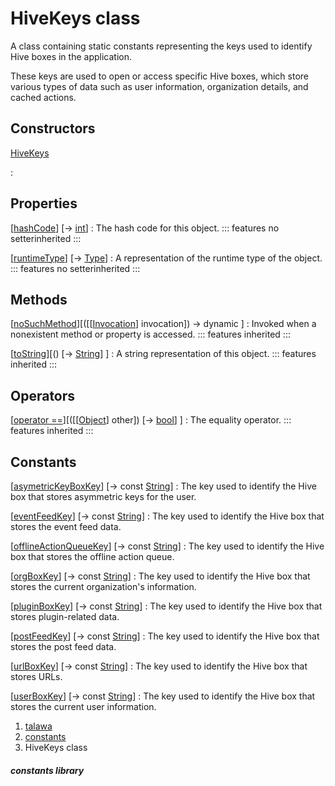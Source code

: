 
<div>

# HiveKeys class

</div>


A class containing static constants representing the keys used to
identify Hive boxes in the application.

These keys are used to open or access specific Hive boxes, which store
various types of data such as user information, organization details,
and cached actions.



## Constructors

[HiveKeys](../constants_constants/HiveKeys/HiveKeys.html)

:   



## Properties

[[hashCode](https://api.flutter.dev/flutter/dart-core/Object/hashCode.html)] [→ [int](https://api.flutter.dev/flutter/dart-core/int-class.html)]
:   The hash code for this object.
    ::: features
    no setterinherited
    :::

[[runtimeType](https://api.flutter.dev/flutter/dart-core/Object/runtimeType.html)] [→ [Type](https://api.flutter.dev/flutter/dart-core/Type-class.html)]
:   A representation of the runtime type of the object.
    ::: features
    no setterinherited
    :::



## Methods

[[noSuchMethod](https://api.flutter.dev/flutter/dart-core/Object/noSuchMethod.html)][([[[Invocation](https://api.flutter.dev/flutter/dart-core/Invocation-class.html)] invocation]) → dynamic ]
:   Invoked when a nonexistent method or property is accessed.
    ::: features
    inherited
    :::

[[toString](https://api.flutter.dev/flutter/dart-core/Object/toString.html)][() [→ [String](https://api.flutter.dev/flutter/dart-core/String-class.html)] ]
:   A string representation of this object.
    ::: features
    inherited
    :::



## Operators

[[operator ==](https://api.flutter.dev/flutter/dart-core/Object/operator_equals.html)][([[[Object](https://api.flutter.dev/flutter/dart-core/Object-class.html)] other]) [→ [bool](https://api.flutter.dev/flutter/dart-core/bool-class.html)] ]
:   The equality operator.
    ::: features
    inherited
    :::



## Constants

[[asymetricKeyBoxKey](../constants_constants/HiveKeys/asymetricKeyBoxKey-constant.html)] [→ const [String](https://api.flutter.dev/flutter/dart-core/String-class.html)]
:   The key used to identify the Hive box that stores asymmetric keys
    for the user.

[[eventFeedKey](../constants_constants/HiveKeys/eventFeedKey-constant.html)] [→ const [String](https://api.flutter.dev/flutter/dart-core/String-class.html)]
:   The key used to identify the Hive box that stores the event feed
    data.

[[offlineActionQueueKey](../constants_constants/HiveKeys/offlineActionQueueKey-constant.html)] [→ const [String](https://api.flutter.dev/flutter/dart-core/String-class.html)]
:   The key used to identify the Hive box that stores the offline action
    queue.

[[orgBoxKey](../constants_constants/HiveKeys/orgBoxKey-constant.html)] [→ const [String](https://api.flutter.dev/flutter/dart-core/String-class.html)]
:   The key used to identify the Hive box that stores the current
    organization\'s information.

[[pluginBoxKey](../constants_constants/HiveKeys/pluginBoxKey-constant.html)] [→ const [String](https://api.flutter.dev/flutter/dart-core/String-class.html)]
:   The key used to identify the Hive box that stores plugin-related
    data.

[[postFeedKey](../constants_constants/HiveKeys/postFeedKey-constant.html)] [→ const [String](https://api.flutter.dev/flutter/dart-core/String-class.html)]
:   The key used to identify the Hive box that stores the post feed
    data.

[[urlBoxKey](../constants_constants/HiveKeys/urlBoxKey-constant.html)] [→ const [String](https://api.flutter.dev/flutter/dart-core/String-class.html)]
:   The key used to identify the Hive box that stores URLs.

[[userBoxKey](../constants_constants/HiveKeys/userBoxKey-constant.html)] [→ const [String](https://api.flutter.dev/flutter/dart-core/String-class.html)]
:   The key used to identify the Hive box that stores the current user
    information.







1.  [talawa](../index.html)
2.  [constants](../constants_constants/)
3.  HiveKeys class

##### constants library








